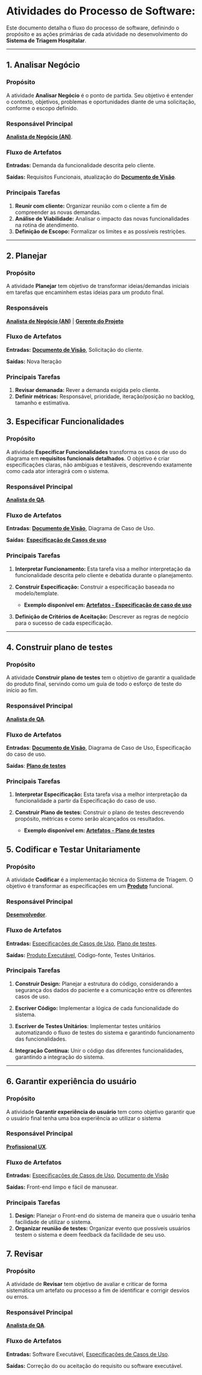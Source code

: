 # Atividades do Processo de Software:

Este documento detalha o fluxo do processo de software, definindo o propósito e as ações primárias de cada atividade no desenvolvimento do **Sistema de Triagem Hospitalar**.

----------

## 1. Analisar Negócio

### Propósito

A atividade **Analisar Negócio** é o ponto de partida. Seu objetivo é entender o contexto, objetivos, problemas e oportunidades diante de uma solicitação, conforme o escopo definido.

### Responsável Principal

**[Analista de Negócio (AN)](https://github.com/JoaoLima98/triagem_hospitalar/blob/main/documentacao/processos/papeis.md#analista-de-neg%C3%B3cio-an)**.

### Fluxo de Artefatos

**Entradas:** Demanda da funcionalidade descrita pelo cliente.

**Saídas:** Requisitos Funcionais, atualização do **[Documento de Visão](#)**.
### Principais Tarefas

1.  **Reunir com cliente:** Organizar reunião com o cliente a fim de compreender as novas demandas.
2.  **Análise de Viabilidade:** Analisar o impacto das novas funcionalidades na rotina de atendimento.
3.  **Definição de Escopo:** Formalizar os limites e as possíveis restrições.

---
## 2. Planejar
### Propósito
A atividade **Planejar** tem objetivo de transformar ideias/demandas iniciais em tarefas que encaminhem estas ideias para um produto final.

### Responsáveis

**[Analista de Negócio (AN)](https://github.com/JoaoLima98/triagem_hospitalar/blob/main/documentacao/processos/papeis.md#analista-de-neg%C3%B3cio-an)** | **[Gerente do Projeto](https://github.com/JoaoLima98/novo_hospital/edit/main/documentacao/processos/papeis.md#gerente-do-projeto)**

### Fluxo de Artefatos

**Entradas:** **[Documento de Visão](#)**, Solicitação do cliente.

**Saídas:** Nova Iteração
### Principais Tarefas

1.  **Revisar demanada:** Rever a demanda exigida pelo cliente.
2.  **Definir métricas:** Responsável, prioridade, iteração/posição no backlog, tamanho e estimativa.

## 3. Especificar Funcionalidades

### Propósito

A atividade **Especificar Funcionalidades** transforma os casos de uso do diagrama em **requisitos funcionais detalhados**. O objetivo é criar especificações claras, não ambíguas e testáveis, descrevendo exatamente como cada ator interagirá com o sistema.

### Responsável Principal

**[Analista de QA](https://github.com/JoaoLima98/triagem_hospitalar/blob/main/documentacao/processos/papeis.md#analista-de-qa-quality-assurance)**.

### Fluxo de Artefatos

**Entradas**: **[Documento de Visão](https://github.com/JoaoLima98/triagem_hospitalar/blob/main/documentacao/processos/papeis.md#analista-de-neg%C3%B3cio-an)**, Diagrama de Caso de Uso.

**Saídas**: **[Especificação de Casos de uso](https://github.com/JoaoLima98/novo_hospital/blob/main/documentacao/processos/artefatos.md#template-1)**

### Principais Tarefas

1.  **Interpretar Funcionamento:** Esta tarefa visa a melhor interpretação da funcionalidade descrita pelo cliente e debatida durante o planejamento.
2.  **Construir Especificação:** Construir a especificação baseada no modelo/template.
    
    -   **Exemplo disponível em: [Artefatos - Especificação de caso de uso](https://github.com/JoaoLima98/novo_hospital/blob/main/documentacao/processos/artefatos.md#template-1)**
        
3.  **Definição de Critérios de Aceitação:** Descrever as regras de negócio para o sucesso de cada especificação.

---

## 4. Construir plano de testes

### Propósito

A atividade **Construir plano de testes** tem o objetivo de garantir a qualidade do produto final, servindo como um guia de todo o esforço de teste do início ao fim.

### Responsável Principal

**[Analista de QA](https://github.com/JoaoLima98/triagem_hospitalar/blob/main/documentacao/processos/papeis.md#analista-de-qa-quality-assurance)**.

### Fluxo de Artefatos

**Entradas**: **[Documento de Visão](https://github.com/JoaoLima98/triagem_hospitalar/blob/main/documentacao/processos/papeis.md#analista-de-neg%C3%B3cio-an)**, Diagrama de Caso de Uso, Especificação do caso de uso.

**Saídas**: **[Plano de testes](https://github.com/JoaoLima98/novo_hospital/blob/main/documentacao/processos/artefatos.md#5-plano-de-testes)**

### Principais Tarefas

1.  **Interpretar Especificação:** Esta tarefa visa a melhor interpretação da funcionalidade a partir da Especificação do caso de uso.
2.  **Construir Plano de testes:** Construir o plano de testes descrevendo propósito, métricas e como serão alcançados os resultados.
    
    -   **Exemplo disponível em: [Artefatos - Plano de testes](https://github.com/JoaoLima98/novo_hospital/blob/main/documentacao/processos/artefatos.md#5-plano-de-testes)**

## 5. Codificar e Testar Unitariamente

### Propósito

A atividade **Codificar** é a implementação técnica do Sistema de Triagem. O objetivo é transformar as especificações em um **[Produto](https://github.com/JoaoLima98/novo_hospital/blob/main/documentacao/processos/artefatos.md#4-produto-software-execut%C3%A1vel)** funcional.

### Responsável Principal

**[Desenvolvedor](https://github.com/JoaoLima98/novo_hospital/blob/main/documentacao/processos/papeis.md#desenvolvedor)**.

### Fluxo de Artefatos

**Entradas:** [Especificações de Casos de Uso](https://github.com/JoaoLima98/novo_hospital/blob/main/documentacao/processos/artefatos.md#template-1), [Plano de testes](https://github.com/JoaoLima98/novo_hospital/blob/main/documentacao/processos/artefatos.md#5-plano-de-testes).

**Saídas:**  [Produto Executável](https://github.com/JoaoLima98/triagem_hospitalar/blob/main/documentacao/processos/artefatos.md#4-produto-software-execut%C3%A1vel), Código-fonte, Testes Unitários.

### Principais Tarefas

1.  **Construir Design:** Planejar a estrutura do código, considerando a segurança dos dados do paciente e a comunicação entre os diferentes casos de uso.
    
2.  **Escriver Código:** Implementar a lógica de cada funcionalidade do sistema.
3.  **Escriver de Testes Unitários**: Implementar testes unitários automatizando o fluxo de testes do sistema e garantindo funcionamento das funcionalidades.    
4.  **Integração Contínua:** Unir o código das diferentes funcionalidades, garantindo a integração do sistema.

---

## 6. Garantir experiência do usuário

### Propósito

A atividade **Garantir experiência do usuário** tem como objetivo garantir que o usuário final tenha uma boa experiência ao utilizar o sistema

### Responsável Principal

**[Profissional UX](https://github.com/JoaoLima98/triagem_hospitalar/blob/main/documentacao/processos/papeis.md#profissional-ux)**.

### Fluxo de Artefatos

**Entradas:** [Especificações de Casos de Uso](https://github.com/JoaoLima98/triagem_hospitalar/tree/main/documentacao/especificacoes), [Documento de Visão](https://github.com/JoaoLima98/triagem_hospitalar/blob/main/documentacao/documento_visao.md)

**Saídas:**  Front-end limpo e fácil de manusear.

### Principais Tarefas

1.   **Design:** Planejar o Front-end do sistema de maneira que o usuário tenha facilidade de utilizar o sistema.
2.   **Organizar reunião de testes:** Organizar evento que possíveis usuários testem o sistema e deem feedback da facilidade de seu uso.


## 7. Revisar

### Propósito

A atividade de **Revisar** tem objetivo de avaliar e criticar de forma sistemática um artefato ou processo a fim de identificar e corrigir desvios ou erros.

### Responsável Principal

**[Analista de QA](https://github.com/JoaoLima98/triagem_hospitalar/blob/main/documentacao/processos/papeis.md#analista-de-qa-quality-assurance)**.

### Fluxo de Artefatos

**Entradas:** Software Executável, [Especificações de Casos de Uso](https://github.com/JoaoLima98/novo_hospital/blob/main/documentacao/processos/artefatos.md#template-1).

**Saídas:** Correção do ou aceitação do requisito ou software executável.
